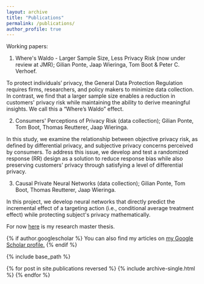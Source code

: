```yaml
---
layout: archive
title: "Publications"
permalink: /publications/
author_profile: true
---
```



Working papers: 

1. Where's Waldo - Larger Sample Size, Less Privacy Risk (now under review at JMR); Gilian Ponte, Jaap Wieringa, Tom Boot & Peter C. Verhoef.

To protect individuals’ privacy, the General Data Protection Regulation requires firms, researchers, and policy makers to minimize data collection. In contrast, we find that a larger sample size enables a reduction in customers' privacy risk while maintaining the ability to derive meaningful insights. We call this a “Where’s Waldo” effect.

2. Consumers' Perceptions of Privacy Risk (data collection); Gilian Ponte, Tom Boot, Thomas Reutterer, Jaap Wieringa.

In this study, we examine the relationship between objective privacy risk, as defined by differential privacy, and subjective privacy concerns perceived by consumers. To address this issue, we develop and test a randomized response (RR) design as a solution to reduce response bias while also preserving customers' privacy through satisfying a level of differential privacy.

3. Causal Private Neural Networks (data collection); Gilian Ponte, Tom Boot, Thomas Reutterer, Jaap Wieringa. 

In this project, we develop neural networks that directly predict the incremental effect of a targeting action (i.e., conditional average treatment effect) while protecting subject's privacy mathematically. 

For now [here](https://github.com/GilianPonte/gilianponte.github.io/blob/master/files/RM_thesis_Gilian.pdf) is my research master thesis.

{% if author.googlescholar %}
  You can also find my articles on <u><a href="{{author.googlescholar}}">my Google Scholar profile</a>.</u>
{% endif %}

{% include base_path %}

{% for post in site.publications reversed %}
  {% include archive-single.html %}
{% endfor %}
